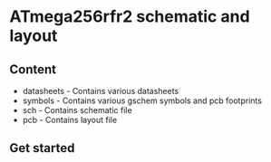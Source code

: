 # ATmega256rfr2 schematic and layout

## Content
* datasheets - Contains various datasheets
* symbols - Contains various gschem symbols and pcb footprints
* sch - Contains schematic file
* pcb - Contains layout file

## Get started
